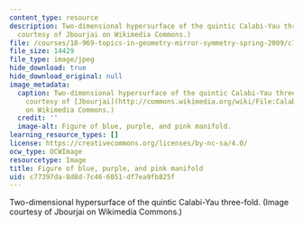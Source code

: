 ```yaml
---
content_type: resource
description: Two-dimensional hypersurface of the quintic Calabi-Yau three-fold. (Image
  courtesy of Jbourjai on Wikimedia Commons.)
file: /courses/18-969-topics-in-geometry-mirror-symmetry-spring-2009/c77397da8d8d7c466051df7ea9fb825f_18-969s09.jpg
file_size: 14429
file_type: image/jpeg
hide_download: true
hide_download_original: null
image_metadata:
  caption: Two-dimensional hypersurface of the quintic Calabi-Yau three-fold. (Image
    courtesy of [Jbourjai](http://commons.wikimedia.org/wiki/File:Calabi_yau.jpg)
    on Wikimedia Commons.)
  credit: ''
  image-alt: Figure of blue, purple, and pink manifold.
learning_resource_types: []
license: https://creativecommons.org/licenses/by-nc-sa/4.0/
ocw_type: OCWImage
resourcetype: Image
title: Figure of blue, purple, and pink manifold
uid: c77397da-8d8d-7c46-6051-df7ea9fb825f
---
```

Two-dimensional hypersurface of the quintic Calabi-Yau three-fold. (Image courtesy of Jbourjai on Wikimedia Commons.)
